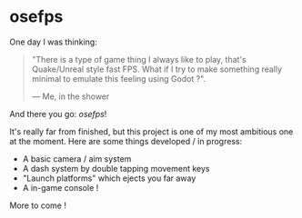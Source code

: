 # osefps

One day I was thinking:

> "There is a type of game thing I always like to play, that's Quake/Unreal style fast FPS. What if I try to make something really minimal to emulate this feeling using Godot ?".
>
> &mdash; Me, in the shower

And there you go: *osefps*!

It's really far from finished, but this project is one of my most ambitious one at the moment.
Here are some things developed / in progress:

- A basic camera / aim system
- A dash system by double tapping movement keys
- "Launch platforms" which ejects you far away
- A in-game console !

More to come !